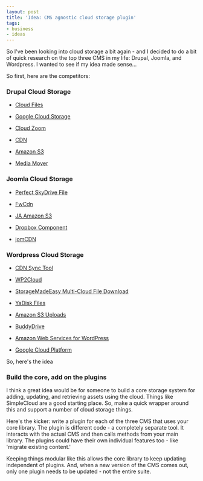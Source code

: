 ```yaml
---
layout: post
title: 'Idea: CMS agnostic cloud storage plugin'
tags:
- business
- ideas
---
```

So I've been looking into cloud storage a bit again - and I decided to do a bit of quick research on the top three CMS in my life: Drupal, Joomla, and Wordpress.  I wanted to see if my idea made sense...

So first, here are the competitors:

### Drupal Cloud Storage

  * [Cloud Files](https://drupal.org/project/cloud_files)

  * [Google Cloud Storage](https://drupal.org/project/google_cloud_storage)

  * [Cloud Zoom](https://drupal.org/project/cloud_zoom)

  * [CDN](https://drupal.org/project/cdn)

  * [Amazon S3](https://drupal.org/project/AmazonS3)

  * [Media Mover](https://drupal.org/project/media_mover)

### Joomla Cloud Storage

  * [Perfect SkyDrive File](http://extensions.joomla.org/extensions/directory-a-documentation/cloud-storage/23933)

  * [FwCdn](http://extensions.joomla.org/extensions/core-enhancements/performance/content-networking/19489)

  * [JA Amazon S3](http://extensions.joomla.org/extensions/core-enhancements/performance/content-networking/14353)

  * [Dropbox Component](http://extensions.joomla.org/extensions/directory-a-documentation/cloud-storage/8712)

  * [jomCDN](http://extensions.joomla.org/extensions/core-enhancements/performance/content-networking/14395)

### Wordpress Cloud Storage

  * [CDN Sync Tool](http://wordpress.org/plugins/cdn-sync-tool/)

  * [WP2Cloud](http://wordpress.org/plugins/wp2cloud-wordpress-to-cloud/)

  * [StorageMadeEasy Multi-Cloud File Download](http://wordpress.org/plugins/multi-cloud-file-download/)

  * [YaDisk Files](http://wordpress.org/plugins/wp-yadisk-files/)

  * [Amazon S3 Uploads](http://wordpress.org/plugins/amazon-s3-uploads/)

  * [BuddyDrive](http://wordpress.org/plugins/buddydrives3/)

  * [Amazon Web Services for WordPress](http://wordpress.org/plugins/aws-for-wp/)

  * [Google Cloud Platform](https://github.com/GoogleCloudPlatform/appengine-wordpress-plugin)

So, here's the idea

### Build the core, add on the plugins

I think a great idea would be for someone to build a core storage system for adding, updating, and retrieving assets using the cloud.  Things like SimpleCloud are a good starting place.  So, make a quick wrapper around this and support a number of cloud storage things.

Here's the kicker: write a plugin for each of the three CMS that uses your core library.  The plugin is different code - a completely separate tool.  It interacts with the actual CMS and then calls methods from your main library.  The plugins could have their own individual features too - like 'migrate existing content.'  

Keeping things modular like this allows the core library to keep updating independent of plugins.  And, when a new version of the CMS comes out, only one plugin needs to be updated  - not the entire suite.
